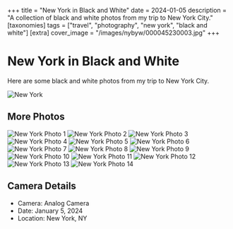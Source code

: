 +++
title = "New York in Black and White"
date = 2024-01-05
description = "A collection of black and white photos from my trip to New York City."
[taxonomies]
tags = ["travel", "photography", "new york", "black and white"]
[extra]
cover_image = "/images/nybyw/000045230003.jpg"
+++

# New York in Black and White

Here are some black and white photos from my trip to New York City.

![New York](/images/nybyw/000045230003.jpg)

## More Photos

![New York Photo 1](/images/nybyw/000045230004.jpg)
![New York Photo 2](/images/nybyw/000045230005.jpg)
![New York Photo 3](/images/nybyw/000045230006.jpg)
![New York Photo 4](/images/nybyw/000045230007.jpg)
![New York Photo 5](/images/nybyw/000045230008.jpg)
![New York Photo 6](/images/nybyw/000045230010.jpg)
![New York Photo 7](/images/nybyw/000045230011.jpg)
![New York Photo 8](/images/nybyw/000045230014.jpg)
![New York Photo 9](/images/nybyw/000045230015.jpg)
![New York Photo 10](/images/nybyw/000045230016.jpg)
![New York Photo 11](/images/nybyw/000045230017.jpg)
![New York Photo 12](/images/nybyw/000045230019.jpg)
![New York Photo 13](/images/nybyw/000045230020.jpg)
![New York Photo 14](/images/nybyw/000045230022.jpg)

## Camera Details

- Camera: Analog Camera
- Date: January 5, 2024
- Location: New York, NY


